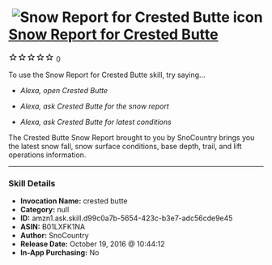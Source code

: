 # &nbsp;<img src="skill_icon" alt="Snow Report for Crested Butte icon" width="36"> [Snow Report for Crested Butte](http://alexa.amazon.com/#skills/amzn1.ask.skill.d99c0a7b-5654-423c-b3e7-adc56cde9e45)
![0 stars](../../images/ic_star_border_black_18dp_1x.png)![0 stars](../../images/ic_star_border_black_18dp_1x.png)![0 stars](../../images/ic_star_border_black_18dp_1x.png)![0 stars](../../images/ic_star_border_black_18dp_1x.png)![0 stars](../../images/ic_star_border_black_18dp_1x.png) 0

To use the Snow Report for Crested Butte skill, try saying...

* *Alexa, open Crested Butte*

* *Alexa, ask Crested Butte for the snow report*

* *Alexa, ask Crested Butte for latest conditions*

The Crested Butte Snow Report brought to you by SnoCountry brings you the latest snow fall, snow surface conditions,  base depth, trail, and lift operations information.

***

### Skill Details

* **Invocation Name:** crested butte
* **Category:** null
* **ID:** amzn1.ask.skill.d99c0a7b-5654-423c-b3e7-adc56cde9e45
* **ASIN:** B01LXFK1NA
* **Author:** SnoCountry
* **Release Date:** October 19, 2016 @ 10:44:12
* **In-App Purchasing:** No
